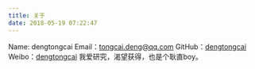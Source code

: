 ```yaml
---
title: 关于
date: 2018-05-19 07:22:47
---
```

Name: dengtongcai
Email：[tongcai.deng@qq.com](mailto:tongcai.deng@qq.com "tongcai.deng@qq.com")
GitHub：[dengtongcai](https://github.com/dengtongcai "dengtongcai")
Weibo：[dengtongcai](https://weibo.com/dengtongcai "dengtongcai")
我爱研究，渴望获得，也是个耿直boy。